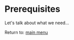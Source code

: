 # Prerequisites

Let's talk about what we need...




Return to: [main menu](https://github.com/jimenezcorzo/Kubernetes-The-Hard-Way-15.3-LXC/blob/master/Readme.md)
